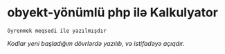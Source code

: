 # obyekt-yönümlü php ilə Kalkulyator
`öyrenmek meqsedi ile yazılmışdır`

*Kodlar yeni başladığım dövrlərdə yazılıb, və istifadəyə açıqdır.*
